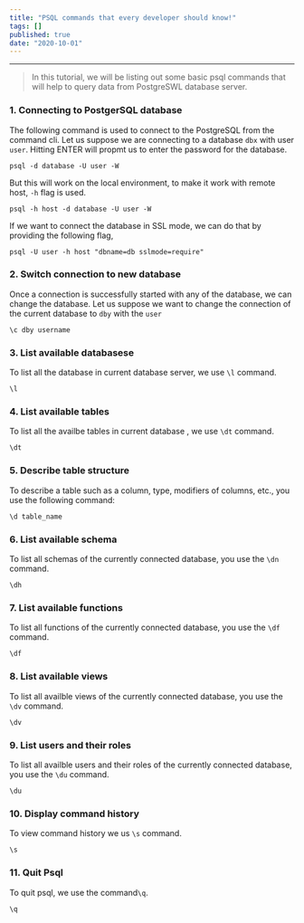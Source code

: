 ```yaml
---
title: "PSQL commands that every developer should know!"
tags: []
published: true
date: "2020-10-01"
---
```


---

> In this tutorial, we will be listing out some basic psql commands that will help to query data from PostgreSWL database server.

### 1. Connecting to PostgerSQL database

The following command is used to connect to the PostgreSQL from the command cli. Let us suppose we are connecting to a database `dbx` with user `user`. Hitting ENTER will propmt us to enter the password for the database.

```
psql -d database -U user -W
```

But this will work on the local environment, to make it work with remote host, `-h` flag is used.

```
psql -h host -d database -U user -W
```

If we want to connect the database in SSL mode, we can do that by providing the following flag,

```
psql -U user -h host "dbname=db sslmode=require"
```

### 2. Switch connection to new database

Once a connection is successfully started with any of the database, we can change the database. Let us suppose we want to change the connection of the current database to `dby` with the `user`

```
\c dby username
```

### 3. List available databasese

To list all the database in current database server, we use `\l` command.

```
\l
```

### 4. List available tables

To list all the availbe tables in current database , we use `\dt` command.

```
\dt
```

### 5. Describe table structure

To describe a table such as a column, type, modifiers of columns, etc., you use the following command:

```
\d table_name
```

### 6. List available schema

To list all schemas of the currently connected database, you use the `\dn` command.

```
\dh
```

### 7. List available functions

To list all functions of the currently connected database, you use the `\df` command.

```
\df
```

### 8. List available views

To list all availble views of the currently connected database, you use the `\dv` command.

```
\dv
```

### 9. List users and their roles

To list all availble users and their roles of the currently connected database, you use the `\du` command.

```
\du
```

### 10. Display command history

To view command history we us `\s` command.

```
\s
```

### 11. Quit Psql

To quit psql, we use the command`\q`.

```
\q
```
